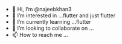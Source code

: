 - 👋 Hi, I’m @najeebkhan3
- 👀 I’m interested in ...flutter and just flutter
- 🌱 I’m currently learning ...flutter
- 💞️ I’m looking to collaborate on ...
- 📫 How to reach me ...

<!---
najeebkhan3/najeebkhan3 is a ✨ special ✨ repository because its `README.md` (this file) appears on your GitHub profile.
You can click the Preview link to take a look at your changes.
--->
